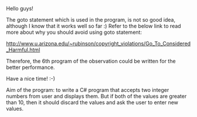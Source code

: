 Hello guys!

The goto statement which is used in the program, is not so good idea, although I know that it works well so far :) 
Refer to the below link to read more about why you should avoid using goto statement:

http://www.u.arizona.edu/~rubinson/copyright_violations/Go_To_Considered_Harmful.html


Therefore, the 6th program of the observation could be written for the better performance.

Have a nice time! :-) 

Aim of the program:
to write a C# program that accepts two integer numbers from user and displays them. But if both of the values are greater than 10, then it should discard the values and ask the user to enter new values. 
